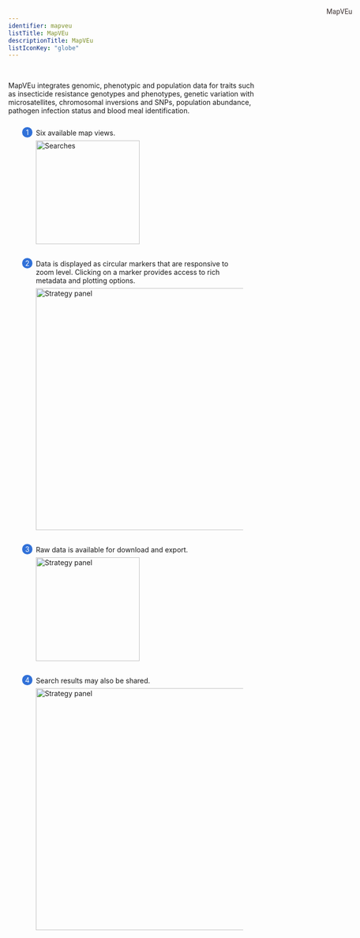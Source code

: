 ```yaml
---
identifier: mapveu
listTitle: MapVEu
descriptionTitle: MapVEu
listIconKey: "globe"
---
```

<style>
  .search-strategies-feature {
    margin: auto;
  }
  .search-strategies-feature--panels {
    display: flex;
    flex-wrap: wrap;
    align-items: flex-start;
    counter-reset: panel;
  }
  .search-strategies-feature--panels > * {
    overflow: hidden;
    margin: 0 2em;
  }
  .search-strategies-feature--panels > * > div {
    margin-top: 1em;
    margin-left: 2em;
    position: relative;
  }
  .search-strategies-feature--panels > * img {
    margin-left: 2em;
  }
  .search-strategies-feature--panels > * > div:before {
    counter-increment: panel;
    content: counter(panel);
    background: #3171d8;
    border-radius: 1em;
    height: 1.5em;
    width: 1.5em;
    display: inline-flex;
    justify-content: center;
    align-items: center;
    margin-right: .5em;
    color: white;
    position: absolute;
    left: -2em;
    top: -0.25em;
  }
   #topright {
    position: absolute;
    right: 1em;
    top: 3em;
    padding-top: 0.5em;
    padding-left: 0.5em;
    padding-right: 1.5em;
}
   #toprightsecond {
    position: absolute;
    right: 1em;
    top: 5em;
    padding: 0.5em;
}
  #topright a {
    text-decoration: none;
    font-family: Roboto;
    color: #413737;
}
</style>
<div id="topright">
  <a href="https://qa.vectorbase.org/popbio-map/web/">MapVEu</a>
</div>
<br/>
<div class="search-strategies-feature">
  <p>MapVEu integrates genomic, phenotypic and population data for traits such as insecticide resistance genotypes and phenotypes, genetic variation with microsatellites, chromosomal inversions and SNPs, population abundance, pathogen infection status and blood meal identification. </p>
  <div class="search-strategies-feature--panels">
    <div>
      <div>Six available map views.</div>
      <img style="width: 15em; margin-top: .5em; margin-left: 2em;" src="{{ "/assets/images/views-in-mapveu.png" | absolute_url }}" alt="Searches"/>
    </div>
    <div>
    <br/>
      <div>Data is displayed as circular markers that are responsive to zoom level. Clicking on a marker provides access to rich metadata and plotting options. </div>
      <img style="width: 35em; margin-top: .5em; margin-left: 2em;" src="{{ "/assets/metadata.png" | absolute_url }}" alt="Strategy panel"/>
    </div>
    <div>
    <br/>
      <div>Raw data is available for download and export.</div>
      <img style="width: 15em; margin-top: .5em; margin-left: 2em;" src="{{ "/assets/images/download.png" | absolute_url }}" alt="Strategy panel"/>
    </div>
    <div>
    <br/>
      <div>Search results may also be shared.</div>
      <img style="width: 35em; margin-top: .5em; margin-left: 2em;" src="{{ "/assets/images/share.png" | absolute_url }}" alt="Strategy panel"/>
    </div>
<div>